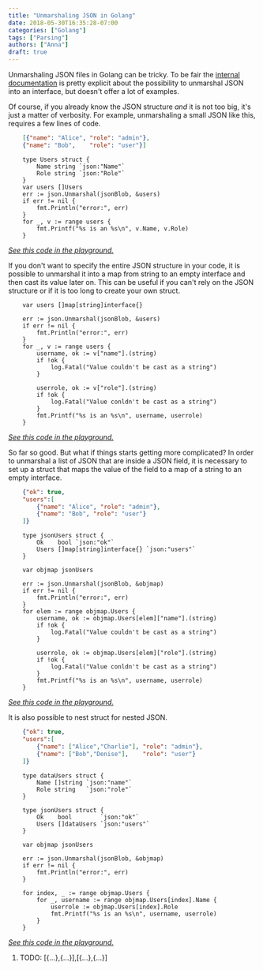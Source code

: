 ```yaml
---
title: "Unmarshaling JSON in Golang"
date: 2018-05-30T16:35:28-07:00
categories: ["Golang"]
tags: ["Parsing"]
authors: ["Anna"]
draft: true
---
```


Unmarshaling JSON files in Golang can be tricky. To be fair the [internal documentation](https://golang.org/pkg/encoding/json/#Unmarshal) is pretty explicit about the possibility to unmarshal JSON into an interface, but doesn't offer a lot of examples.

Of course, if you already know the JSON structure *and* it is not too big, it's just a matter of verbosity. For example, unmarshaling a small JSON like this, requires a few lines of code.

```JSON
    [{"name": "Alice", "role": "admin"},
    {"name": "Bob",    "role": "user"}]
```

```Golang
	type Users struct {
		Name string `json:"Name"`
		Role string `json:"Role"`
	}
	var users []Users
	err := json.Unmarshal(jsonBlob, &users)
	if err != nil {
		fmt.Println("error:", err)
	}
	for _, v := range users {
		fmt.Printf("%s is an %s\n", v.Name, v.Role)
	}
```
_[See this code in the playground.](https://play.golang.org/p/8lPmI6lmtQo)_

If you don't want to specify the entire JSON structure in your code, it is possible to unmarshal it into a map from string to an empty interface and then cast its value later on. This can be useful if you can't rely on the JSON structure or if it is too long to create your own struct.

```Golang
	var users []map[string]interface{}

	err := json.Unmarshal(jsonBlob, &users)
	if err != nil {
		fmt.Println("error:", err)
	}
	for _, v := range users {
		username, ok := v["name"].(string)
		if !ok {
			log.Fatal("Value couldn't be cast as a string")
		}

		userrole, ok := v["role"].(string)
		if !ok {
			log.Fatal("Value conldn't be cast as a string")
		}
		fmt.Printf("%s is an %s\n", username, userrole)
	}

```
_[See this code in the playground.](https://play.golang.org/p/A9jOJq0ddwP)_

So far so good. But what if things starts getting more complicated?
In order to unmarshal a list of JSON that are inside a JSON field, it is necessary to set up a struct that maps the value of the field to a map of a string to an empty interface.

```JSON
    {"ok": true,
	"users":[
		{"name": "Alice", "role": "admin"},
		{"name": "Bob", "role": "user"}
    ]}
```

```Golang
	type jsonUsers struct {
		Ok    bool `json:"ok"`
		Users []map[string]interface{} `json:"users"`
	}

	var objmap jsonUsers

	err := json.Unmarshal(jsonBlob, &objmap)
	if err != nil {
		fmt.Println("error:", err)
	}
	for elem := range objmap.Users {
		username, ok := objmap.Users[elem]["name"].(string)
		if !ok {
			log.Fatal("Value couldn't be cast as a string")
		}

		userrole, ok := objmap.Users[elem]["role"].(string)
		if !ok {
			log.Fatal("Value conldn't be cast as a string")
		}
		fmt.Printf("%s is an %s\n", username, userrole)
	}
```
_[See this code in the playground.](https://play.golang.org/p/yUPl0EAfT-y)_

It is also possible to nest struct for nested JSON.

```JSON
    {"ok": true,
    "users":[
		{"name": ["Alice","Charlie"], "role": "admin"},
    	{"name": ["Bob","Denise"],    "role": "user"}
    ]}
```

```Golang
	type dataUsers struct {
		Name []string `json:"name"`
		Role string   `json:"role"`
	}

	type jsonUsers struct {
		Ok    bool        `json:"ok"`
		Users []dataUsers `json:"users"`
	}

	var objmap jsonUsers

	err := json.Unmarshal(jsonBlob, &objmap)
	if err != nil {
		fmt.Println("error:", err)
	}

	for index, _ := range objmap.Users {
		for _, username := range objmap.Users[index].Name {
			userrole := objmap.Users[index].Role
			fmt.Printf("%s is an %s\n", username, userrole)
		}
	}
```
_[See this code in the playground.](https://play.golang.org/p/SdGfyaNId6V)_

1. TODO: [{...},{...}],[{...},{...}]
